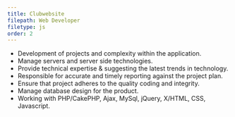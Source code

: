 ```yaml
---
title: Clubwebsite
filepath: Web Developer
filetype: js
order: 2
---
```

<ul class="bullet-list mb">
    <li class="emoji telescope">Development of projects and complexity within the application.</li>
    <li class="emoji telescope">Manage servers and server side technologies.</li>
    <li class="emoji telescope">Provide technical expertise & suggesting the latest trends in technology.</li>
    <li class="emoji telescope">Responsible for accurate and timely reporting against the project plan.</li>
    <li class="emoji telescope">Ensure that project adheres to the quality coding and integrity.</li>
    <li class="emoji telescope">Manage database design for the product.</li>
    <li class="emoji telescope">Working with PHP/CakePHP, Ajax, MySql, jQuery, X/HTML, CSS, Javascript.</li>
</ul>
